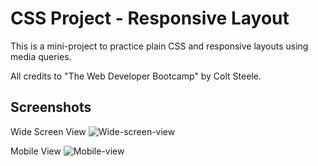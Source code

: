 # CSS Project - Responsive Layout

This is a mini-project to practice plain CSS and responsive layouts using media queries.

All credits to "The Web Developer Bootcamp" by Colt Steele.

## Screenshots

Wide Screen View
![Wide-screen-view]()

Mobile View
![Mobile-view]()
